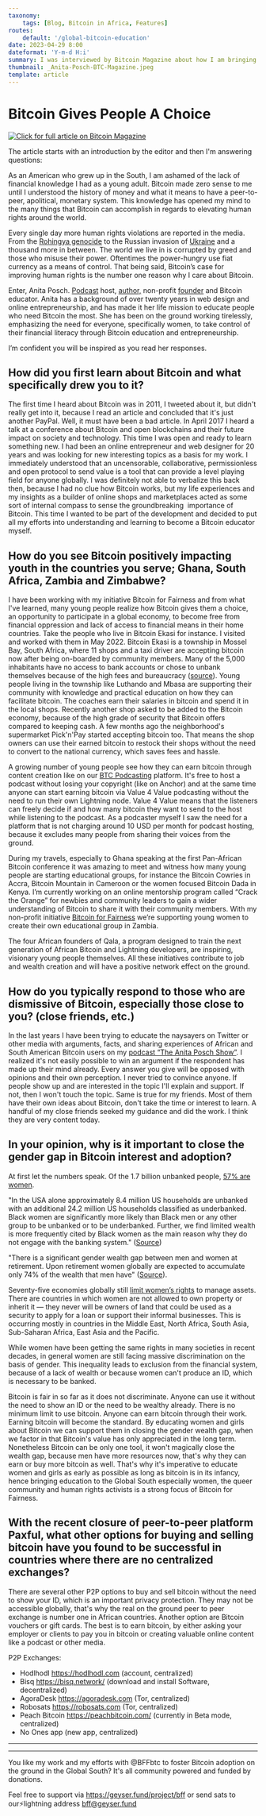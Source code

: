 ```yaml
---
taxonomy:
    tags: [Blog, Bitcoin in Africa, Features]
routes:
    default: '/global-bitcoin-education'
date: 2023-04-29 8:00
dateformat: 'Y-m-d H:i'
summary: I was interviewed by Bitcoin Magazine about how I am bringing financial education to the world, especially to women in Africa and why it is important.
thumbnail: _Anita-Posch-BTC-Magazine.jpeg
template: article 
---
```


# Bitcoin Gives People A Choice

[![Click for full article on Bitcoin Magazine](_Anita-Posch-BTC-Magazine.jpeg)](https://bitcoinmagazine.com/culture/anita-posch-on-global-bitcoin-education)

The article starts with an introduction by the editor and then I'm answering questions:

As an American who grew up in the South, I am ashamed of the lack of financial knowledge I had as a young adult. Bitcoin made zero sense to me until I understood the history of money and what it means to have a peer-to-peer, apolitical, monetary system. This knowledge has opened my mind to the many things that Bitcoin can accomplish in regards to elevating human rights around the world. 

Every single day more human rights violations are reported in the media. From the [Rohingya genocide](https://www.hrw.org/tag/rohingya) to the Russian invasion of [Ukraine](https://news.un.org/en/story/2023/03/1135012) and a thousand more in between. The world we live in is corrupted by greed and those who misuse their power. Oftentimes the power-hungry use fiat currency as a means of control. That being said, Bitcoin’s case for improving human rights is the number one reason why I care about Bitcoin. 

Enter, Anita Posch. [Podcast](https://btcpodcasting.com/@anitaposch) host, [author,](https://learnbitcoin.link/) non-profit [founder](https://bffbtc.org/) and Bitcoin educator. Anita has a background of over twenty years in web design and online entrepreneurship, and has made it her life mission to educate people who need Bitcoin the most. She has been on the ground working tirelessly, emphasizing the need for everyone, specifically women, to take control of their financial literacy through Bitcoin education and entrepreneurship. 

I’m confident you will be inspired as you read her responses. 

## How did you first learn about Bitcoin and what specifically drew you to it? 

The first time I heard about Bitcoin was in 2011, I tweeted about it, but didn't really get into it, because I read an article and concluded that it's just another PayPal. Well, it must have been a bad article. In April 2017 I heard a talk at a conference about Bitcoin and open blockchains and their future impact on society and technology. This time I was open and ready to learn something new. I had been an online entrepreneur and web designer for 20 years and was looking for new interesting topics as a basis for my work. I immediately understood that an uncensorable, collaborative, permissionless and open protocol to send value is a tool that can provide a level playing field for anyone globally. I was definitely not able to verbalize this back then, because I had no clue how Bitcoin works, but my life experiences and my insights as a builder of online shops and marketplaces acted as some sort of internal compass to sense the groundbreaking  importance of Bitcoin. This time I wanted to be part of the development and decided to put all my efforts into understanding and learning to become a Bitcoin educator myself.

## How do you see Bitcoin positively impacting youth in the countries you serve; Ghana, South Africa, Zambia and Zimbabwe? 

I have been working with my initiative Bitcoin for Fairness and from what I've learned, many young people realize how Bitcoin gives them a choice, an opportunity to participate in a global economy, to become free from financial oppression and lack of access to financial means in their home countries. Take the people who live in Bitcoin Ekasi for instance. I visited and worked with them in May 2022. Bitcoin Ekasi is a township in Mossel Bay, South Africa, where 11 shops and a taxi driver are accepting bitcoin now after being on-boarded by community members. Many of the 5,000 inhabitants have no access to bank accounts or chose to unbank themselves because of the high fees and bureaucracy ([source](https://anitaposch.com/bitcoin-enforces-human-rights)). Young people living in the township like Luthando and Mbasa are supporting their community with knowledge and practical education on how they can facilitate bitcoin. The coaches earn their salaries in bitcoin and spend it in the local shops. Recently another shop asked to be added to the Bitcoin economy, because of the high grade of security that Bitcoin offers compared to keeping cash. A few months ago the neighborhood's supermarket Pick'n'Pay started accepting bitcoin too. That means the shop owners can use their earned bitcoin to restock their shops without the need to convert to the national currency, which saves fees and hassle.

A growing number of young people see how they can earn bitcoin through content creation like on our [BTC Podcasting](https://btcpodcasting.com) platform. It's free to host a podcast without losing your copyright (like on Anchor) and at the same time anyone can start earning bitcoin via Value 4 Value podcasting without the need to run their own Lightning node. Value 4 Value means that the listeners can freely decide if and how many bitcoin they want to send to the host while listening to the podcast. As a podcaster myself I saw the need for a platform that is not charging around 10 USD per month for podcast hosting, because it excludes many people from sharing their voices from the ground. 

During my travels, especially to Ghana speaking at the first Pan-African Bitcoin conference it was amazing to meet and witness how many young people are starting educational groups, for instance the Bitcoin Cowries in Accra, Bitcoin Mountain in Cameroon or the women focused Bitcoin Dada in Kenya. I’m currently working on an online mentorship program called “Crack the Orange” for newbies and community leaders to gain a wider understanding of Bitcoin to share it with their community members. With my non-profit initiative [Bitcoin for Fairness](https://bffbtc.org) we’re supporting young women to create their own educational group in Zambia.

The four African founders of Qala, a program designed to train the next generation of African Bitcoin and Lightning developers, are inspiring, visionary young people themselves. All these initiatives contribute to job and wealth creation and will have a positive network effect on the ground.

## How do you typically respond to those who are dismissive of Bitcoin, especially those close to you? (close friends, etc.)

In the last years I have been trying to educate the naysayers on Twitter or other media with arguments, facts, and sharing experiences of African and South American Bitcoin users on my [podcast “The Anita Posch Show”](https://btcpodcasting.com/@anitaposch). I realized it's not easily possible to win an argument if the respondent has made up their mind already. Every answer you give will be opposed with opinions and their own perception. I never tried to convince anyone. If people show up and are interested in the topic I'll explain and support. If not, then I won't touch the topic. Same is true for my friends. Most of them have their own ideas about Bitcoin, don't take the time or interest to learn. A handful of my close friends seeked my guidance and did the work. I think they are very content today.

## In your opinion, why is it important to close the gender gap in Bitcoin interest and adoption?

At first let the numbers speak. Of the 1.7 billion unbanked people, [57% are women](https://anitaposch.com/bitcoin-enforces-human-rights).

"In the USA alone approximately 8.4 million US households are unbanked with an additional 24.2 million US households classified as underbanked. Black women are significantly more likely than Black men or any other group to be unbanked or to be underbanked. Further, we find limited wealth is more frequently cited by Black women as the main reason why they do not engage with the banking system." ([Source](https://www.aeaweb.org/articles?id=10.1257/pandp.20221016))

"There is a significant gender wealth gap between men and women at retirement. Upon retirement women globally are expected to accumulate only 74% of the wealth that men have" ([Source](https://www.wtwco.com/en-AE/insights/2022/11/2022-global-gender-wealth-equity-report#:~:text=New%20flagship%20research%20from%20WTW,to%20our%20Wealth%20Equity%20Index)).

Seventy-five economies globally still [limit women’s rights](https://blogs.worldbank.org/opendata/where-world-do-women-still-face-legal-barriers-own-and-administer-assets) to manage assets. There are countries in which women are not allowed to own property or inherit it — they never will be owners of land that could be used as a security to apply for a loan or support their informal businesses. This is occurring mostly in countries in the Middle East, North Africa, South Asia, Sub-Saharan Africa, East Asia and the Pacific.

While women have been getting the same rights in many societies in recent decades, in general women are still facing massive discrimination on the basis of gender. This inequality leads to exclusion from the financial system, because of a lack of wealth or because women can't produce an ID, which is necessary to be banked. 

Bitcoin is fair in so far as it does not discriminate. Anyone can use it without the need to show an ID or the need to be wealthy already. There is no minimum limit to use bitcoin. Anyone can earn bitcoin through their work. Earning bitcoin will become the standard. By educating women and girls about Bitcoin we can support them in closing the gender wealth gap, when we factor in that Bitcoin's value has only appreciated in the long term. Nonetheless Bitcoin can be only one tool, it won't magically close the wealth gap, because men have more resources now, that's why they can earn or buy more bitcoin as well. That's why it's imperative to educate women and girls as early as possible as long as bitcoin is in its infancy, hence bringing education to the Global South especially women, the queer community and human rights activists is a strong focus of Bitcoin for Fairness.

## With the recent closure of peer-to-peer platform Paxful, what other options for buying and selling bitcoin have you found to be successful in countries where there are no centralized exchanges? 

There are several other P2P options to buy and sell bitcoin without the need to show your ID, which is an important privacy protection. They may not be accessible globally, that's why the real on the ground peer to peer exchange is number one in African countries. Another option are Bitcoin vouchers or gift cards. The best is to earn bitcoin, by either asking your employer or clients to pay you in bitcoin or creating valuable online content like a podcast or other media.

P2P Exchanges:
+ Hodlhodl https://hodlhodl.com (account, centralized)
+ Bisq https://bisq.network/ (download and install Software, decentralized)
+ AgoraDesk https://agoradesk.com (Tor, centralized)
+ Robosats https://robosats.com (Tor, centralized)
+ Peach Bitcoin https://peachbitcoin.com/ (currently in Beta mode, centralized)
+ No Ones app (new app, centralized)

---

<div class="_form_1"></div><script src="https://bff.activehosted.com/f/embed.php?id=1" type="text/javascript" charset="utf-8"></script>

---
You like my work and my efforts with @BFFbtc to foster Bitcoin adoption on the ground in the Global South? It's all community powered and funded by donations. 

Feel free to support via https://geyser.fund/project/bff or send sats to our⚡️lightning address bff@geyser.fund
